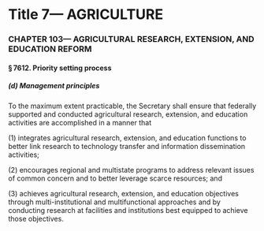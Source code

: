 
# Title 7— AGRICULTURE
### CHAPTER 103— AGRICULTURAL RESEARCH, EXTENSION, AND EDUCATION REFORM
#### § 7612. Priority setting process
##### (d) Management principles

To the maximum extent practicable, the Secretary shall ensure that federally supported and conducted agricultural research, extension, and education activities are accomplished in a manner that

(1) integrates agricultural research, extension, and education functions to better link research to technology transfer and information dissemination activities;

(2) encourages regional and multistate programs to address relevant issues of common concern and to better leverage scarce resources; and

(3) achieves agricultural research, extension, and education objectives through multi-institutional and multifunctional approaches and by conducting research at facilities and institutions best equipped to achieve those objectives.
